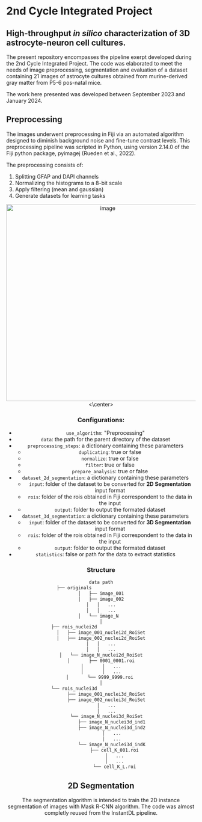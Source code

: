 # 2nd Cycle Integrated Project
## High-throughput _in silico_ characterization of 3D astrocyte-neuron cell cultures.

The present repository encompasses the pipeline exerpt developed during the 2nd Cycle Integrated Project. The code was elaborated to meet the needs of image preprocessing, segmentation and evaluation of a dataset containing 21 images of astrocyte cultures obtained from murine-derived gray matter from P5-6 pos-natal mice.

The work here presented was developed between September 2023 and January 2024.

## Preprocessing

The images underwent preprocessing in Fiji via an automated algorithm designed to diminish background noise and fine-tune contrast levels. This preprocessing pipeline was scripted in Python, using version 2.14.0 of the Fiji python package, pyimagej (Rueden et al., 2022).

The preprocessing consists of:
  1. Splitting GFAP and DAPI channels
  2. Normalizing the histograms to a 8-bit scale
  3. Apply filtering (mean and gaussian)
  4. Generate datasets for learning tasks

<center>
  <img width="524" alt="image" src="https://github.com/beaf24/PIC/assets/85555689/1c2e8be8-f885-4e49-9f4c-fe84a345db53">
<\center>

### Configurations:

* `use_algorithm`: "Preprocessing"
* `data`: the path for the parent directory of the dataset
* `preprocessing_steps`: a dictionary containing these parameters
  * `duplicating`: true or false
  * `normalize`: true or false
  * `filter`: true or false
  * `prepare_analysis`: true or false
* `dataset_2d_segmentation`: a dictionary containing these parameters
  * `input`: folder of the dataset to be converted for **2D Segmentation** input format
  * `rois`: folder of the rois obtained in Fiji correspondent to the data in the input
  * `output`: folder to output the formated dataset
* `dataset_3d_segmentation`: a dictionary containing these parameters
  * `input`: folder of the dataset to be converted for **3D Segmentation** input format
  * `rois`: folder of the rois obtained in Fiji correspondent to the data in the input
  * `output`: folder to output the formated dataset
* `statistics`: false or path for the data to extract statistics

### Structure

```bash
data path
├── originals                    
│   ├── image_001
│   ├── image_002
│   │   ...
│   │   ...
│   └── image_N  
│
├── rois_nuclei2d                    
│   ├── image_001_nuclei2d_RoiSet
│   ├── image_002_nuclei2d_RoiSet
│   │   ...
│   │   ...
│   └── image_N_nuclei2d_RoiSet
│       ├── 0001_0001.roi
│       │   ...
│       │   ...
│       └── 9999_9999.roi 
│
└── rois_nuclei3d                    
    ├── image_001_nuclei3d_RoiSet
    ├── image_002_nuclei3d_RoiSet
    │   ...
    │   ...
    └── image_N_nuclei3d_RoiSet
        ├── image_N_nuclei3d_ind1
        ├── image_N_nuclei3d_ind2
        │   ...
        │   ...
        └── image_N_nuclei3d_indK
          ├── cell_K_001.roi
          │   ...
          │   ...
          └── cell_K_L.roi
```


## 2D Segmentation

The segmentation algorithm is intended to train the 2D instance segmentation of images with Mask R-CNN algorithm. The code was almost completly reused from the InstantDL pipeline.


